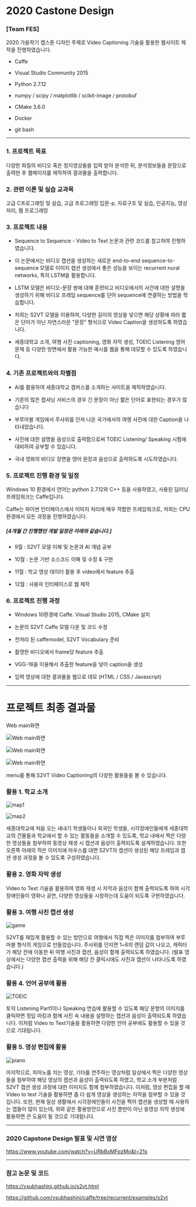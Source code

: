 # 2020 Castone Design
### [Team FES]


2020 가을학기 캡스톤 디자인 주제로 Video Captioning 기술을 활용한 웹사이트 제작을 진행하였습니다.

* Caffe

* Visual Studio Community 2015

* Python 2.7.12

* numpy / scipy / matplotlib / scikit-image / protobuf

* CMake 3.6.0

* Docker

* git bash

***

### 1. 프로젝트 목표

다양한 화질의 비디오 혹은 정지영상들을 입력 받아 분석한 뒤, 분석정보들을 문장으로 출력한 후 웹페이지를 제작하여 결과물을 출력합니다.

### 2. 관련 이론 및 실습 교과목

고급 C프로그래밍 및 실습, 고급 프로그래밍 입문-p, 자료구조 및 실습, 인공지능, 영상처리, 웹 프로그래밍

### 3. 프로젝트 내용

* Sequence to Sequence - Video to Text 논문과 관련 코드를 참고하여 진행하였습니다.

* 이 논문에서는 비디오 캡션을 생성하는 새로운 end-to-end sequence-to-sequence 모델로 이미지 캡션 생성에서 좋은 성능을 보이는 recurrent nural networks, 특히 LSTM을 활용합니다.

* LSTM 모델은 비디오-문장 쌍에 대해 훈련되고 비디오에서의 사건에 대한 설명을 생성하기 위해 비디오 프레임 sequence를 단어 sequence에 연결하는 방법을 학습합니다.

* 저희는 S2VT 모델을 이용하여, 다양한 길이의 영상을 넣으면 해당 상황에 따라 짧은 단어가 아닌 자연스러운 "문장" 형식으로 Video Caption을 생성하도록 하였습니다.

* 세종대학교 소개, 여행 사진 captioning, 영화 자막 생성, TOEIC Listening 영어 문제 등 다양한 방면에서 활용 가능한 예시를 웹을 통해 데모할 수 있도록 하였습니다.


### 4. 기존 프로젝트와의 차별점

* AI를 활용하여 세종대학교 캠퍼스를 소개하는 사이트을 제작하였습니다.

* 기존의 많은 캡셔닝 서비스의 경우 긴 문장이 아닌 짧은 단어로 표현되는 경우가 많습니다

* 부루마블 게임에서 주사위를 던져 나온 국가에서의 여행 사진에 대한 Caption을 나타내었습니다.

* 사진에 대한 설명을 음성으로 출력함으로써 TOEIC Listening/ Speaking 시험에 대비하여 공부할 수 있습니다.

* 국내 영화의 비디오 장면을 영어 문장과 음성으로 출력하도록 시도하였습니다.

### 5. 프로젝트 진행 환경 및 일정

Windows 10 환경에서 언어는 python 2.7.12와 C++ 등을 사용하였고, 사용된 딥러닝 프레임워크는 Caffe입니다.

Caffe는 파이썬 인터페이스에서 이미지 처리에 매우 적합한 프레임워크로, 저희는 CPU 환경에서 모든 과정을 진행하였습니다.

##### [4개월 간 진행했던 개발 일정은 아래와 같습니다.]

* 9월 : S2VT 모델 이해 및 논문과 AI 개념 공부

* 10월 : 논문 기반 소스코드 이해 및 수정 & 구현

* 11월 : 학교 영상 데이터 촬용 후 video에서 feature 추출

* 12월 : 사용자 인터페이스로 웹 제작


### 6. 프로젝트 진행 과정

* Windows 10환경에 Caffe. Visual Studio 2015, CMake 설치

* 논문의 S2VT Caffe 모델 다운 및 코드 수정

* 전처리 된 caffemodel, S2VT Vocabulary 준비

* 촬영한 비디오에서 frame당 feature 추출

* VGG-16을 이용해서 추출한 feature을 넣어 caption을 생성

* 입력 영상에 대한 결과물을 웹으로 데모 (HTML / CSS / Javascript)

***

# 프로젝트 최종 결과물

Web main화면

![Web main화면](./web_images/main1.png)

![Web main화면](./web_images/main2.png)

![Web main화면](./web_images/menu.png)

menu를 통해 S2VT Video Captioning의 다양한 활용들을 볼 수 있습니다.

### 활용 1. 학교 소개

![map1](./web_images/map1.png)

![map2](./web_images/map3.png)

세종대학교에 처음 오는 새내기 학생들이나 외국인 학생들, 시각장애인들에게 세종대학교의 건물들과 학교에서 할 수 있는 활동들을 소개할 수 있도록, 학교 내에서 찍은 다양한 영상들을 첨부하여 동영상 재생 시 캡션과 음성이 출력되도록 설계하였습니다. 또한 오른쪽 아래의 작은 이미지에 마우스를 대면 S2VT의 캡션이 생성된 해당 프레임과 캡션 생성 과정을 볼 수 있도록 구성하였습니다.

### 활용 2. 영화 자막 생성

Video to Text 기술을 활용하여 영화 재생 시 자막과 음성이 함께 출력되도록 하여 시각장애인들이 영화나 공연, 다양한 영상들을 시청하는데 도움이 되도록 구현하였습니다.

### 활용 3. 여행 사진 캡션 생성

![game](./web_images/game.png)

S2VT를 재밌게 활용할 수 있는 방안으로 여행에서 직접 찍은 이미지를 첨부하여 부루마블 형식의 게임으로 만들었습니다. 주사위를 던지면 1~6의 랜덤 값이 나오고, 캐릭터가 해당 칸에 이동한 뒤 여행 사진과 캡션, 음성이 함께 출력되도록 하였습니다. (발표 영상에서는 다양한 캡션 출력을 위해 해당 칸 클릭시에도 사진과 캡션이 나타나도록 하였습니다.)

### 활용 4. 언어 공부에 활용

![TOEIC](./web_images/TOEIC.png)

토익 Listening Part1이나 Speaking 연습에 활용할 수 있도록 해당 문항의 이미지를 클릭하면 정답 마킹과 함께 사진 속 내용을 설명하는 캡션과 음성이 출력되도록 하였습니다. 이처럼 Video to Text기술을 활용하면 다양한 언어 공부에도 활용할 수 있을 것으로 기대됩니다.

### 활용 5. 영상 편집에 활용

![piano](./web_images/piano.png)

마지막으로, 피아노를 치는 영상, 기타를 연주하는 영상처럼 일상에서 찍은 다양한 영상들을 첨부하여 해당 영상의 캡션과 음성이 출력되도록 하였고, 학교 소개 부분처럼 S2VT 캡션 생성 과정에 대한 이미지도 함께 첨부하였습니다. 이처럼, 영상 편집을 할 때 Video to text 기술을 활용하면 좀 더 쉽게 영상을 생성하는 자막을 첨부할 수 있을 것입니다. 또한, 현재 일상 생활에서 시각장애인들이 사진을 찍어 캡션을 생성할 때 사용하는 앱들이 많이 있는데, 위와 같은 활용방안으로 사진 뿐만이 아닌 동영상 자막 생성에 활용하면 큰 도움이 될 것으로 기대됩니다.

***

### 2020 Capstone Design 발표 및 시연 영상

<https://www.youtube.com/watch?v=URbBxMFpzMo&t=21s>

***

### 참고 논문 및 코드

<https://vsubhashini.github.io/s2vt.html>

<https://github.com/vsubhashini/caffe/tree/recurrent/examples/s2vt>
